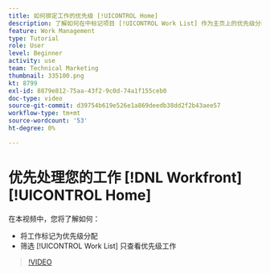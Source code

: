 ```yaml
---
title: 如何排定工作的优先级 [!UICONTROL Home]
description: 了解如何在中标记项目 [!UICONTROL Work List] 作为主页上的优先级分配。 然后，筛选列表以查看您的优先工作 [!DNL  Workfront].
feature: Work Management
type: Tutorial
role: User
level: Beginner
activity: use
team: Technical Marketing
thumbnail: 335100.png
kt: 8799
exl-id: 8879e812-75aa-43f2-9c0d-74a1f155ceb0
doc-type: video
source-git-commit: d39754b619e526e1a869deedb38dd2f2b43aee57
workflow-type: tm+mt
source-wordcount: '53'
ht-degree: 0%

---
```


# 优先处理您的工作 [!DNL Workfront] [!UICONTROL Home]

在本视频中，您将了解如何：

* 将工作标记为优先级分配
* 筛选 [!UICONTROL Work List] 只查看优先级工作

>[!VIDEO](https://video.tv.adobe.com/v/335100/?quality=12)
